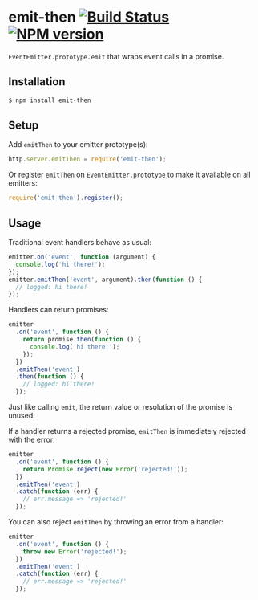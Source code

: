 emit-then [![Build Status](https://travis-ci.org/bendrucker/emit-then.svg)](https://travis-ci.org/bendrucker/emit-then) [![NPM version](https://badge.fury.io/js/emit-then.svg)](http://badge.fury.io/js/emit-then)
========

`EventEmitter.prototype.emit` that wraps event calls in a promise.

## Installation
```bash
$ npm install emit-then
```

## Setup

Add `emitThen` to your emitter prototype(s):

```js
http.server.emitThen = require('emit-then');
```

Or register `emitThen` on `EventEmitter.prototype` to make it available on all emitters:

```js
require('emit-then').register();
```

## Usage

Traditional event handlers behave as usual:

```js
emitter.on('event', function (argument) {
  console.log('hi there!');
});
emitter.emitThen('event', argument).then(function () {
  // logged: hi there!
});
```

Handlers can return promises:

```js
emitter
  .on('event', function () {
    return promise.then(function () {
      console.log('hi there!');
    });
  })
  .emitThen('event')
  .then(function () {
    // logged: hi there!
  });
```

Just like calling `emit`, the return value or resolution of the promise is unused. 

If a handler returns a rejected promise, `emitThen` is immediately rejected with the error:

```js
emitter
  .on('event', function () {
    return Promise.reject(new Error('rejected!'));
  })
  .emitThen('event')
  .catch(function (err) {
    // err.message => 'rejected!'
  });
```

You can also reject `emitThen` by throwing an error from a handler:

```js
emitter
  .on('event', function () {
    throw new Error('rejected!');
  })
  .emitThen('event')
  .catch(function (err) {
    // err.message => 'rejected!'
  });
```
